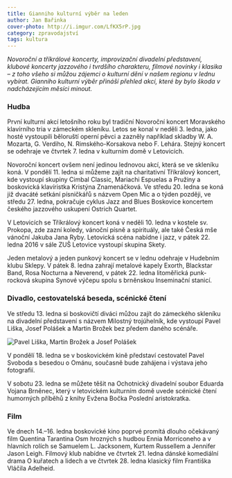 ```yaml
---
title: Gianniho kulturní výběr na leden
author: Jan Bařinka
cover-photo: http://i.imgur.com/LfKX5rP.jpg
category: zpravodajství
tags: kultura
---
```


*Novoroční a tříkrálové koncerty, improvizační divadelní představení, klubové koncerty jazzového i tvrdšího charakteru, filmové novinky i klasika – z toho všeho si můžou zájemci o kulturní dění v našem regionu v lednu vybírat. Gianniho kulturní výběr přináší přehled akcí, které by bylo škoda v nadcházejícím měsíci minout.*

### Hudba

První kulturní akcí letošního roku byl tradiční Novoroční koncert Moravského klavírního tria v zámeckém skleníku. Letos se konal v neděli 3. ledna, jako hosté vystoupili běloruští operní pěvci a zazněly například skladby W. A. Mozarta, G. Verdiho, N. Rimského-Korsakova nebo F. Lehára. Stejný koncert se odehraje ve čtvrtek 7. ledna v kulturním domě v Letovicích.

Novoroční koncert ovšem není jedinou lednovou akcí, která se ve skleníku koná. V pondělí 11. ledna si můžeme zajít na charitativní Tříkrálový koncert, kde vystoupí skupiny Cimbal Classic, Mariachi Espuelas a Pružiny a boskovická klavíristka Kristýna Znamenáčková. Ve středu 20. ledna se koná již dvacáté setkání písničkářů s názvem Open Mic a o týden později, ve středu 27. ledna, pokračuje cyklus Jazz and Blues Boskovice koncertem českého jazzového uskupení Ostrich Quartet.

V Letovicích se Tříkrálový koncert koná v neděli 10. ledna v kostele sv. Prokopa, zde zazní koledy, vánoční písně a spirituály, ale také Česká mše vánoční Jakuba Jana Ryby. Letovická scéna nabídne i jazz, v pátek 22. ledna 2016 v sále ZUŠ Letovice vystoupí skupina Skety.

Jeden metalový a jeden punkový koncert se v lednu odehraje v Hudebním klubu Sklepy. V pátek 8. ledna zahrají metalové kapely Exorth, Blackstar Band, Rosa Nocturna a Neverend, v pátek 22. ledna litoměřická punk-rocková skupina Synové výčepu spolu s brněnskou Inseminační stanicí.

### Divadlo, cestovatelská beseda, scénické čtení

Ve středu 13. ledna si boskovičtí diváci můžou zajít do zámeckého skleníku na divadelní představení s názvem Milostný trojúhelník, kde vystoupí Pavel Liška, Josef Polášek a Martin Brožek bez předem daného scénáře.

<img src="http://i.imgur.com/LfKX5rP.jpg" alt="Pavel Liška, Martin Brožek a Josef Polášek" class="img-responsive img-popup">

V pondělí 18. ledna se v boskovickém kině představí cestovatel Pavel Svoboda s besedou o Ománu, současně bude zahájena i výstava jeho fotografií.

V sobotu 23. ledna se můžete těšit na Ochotnický divadelní soubor Eduarda Vojana Brněnec, který v letovickém kulturním domě uvede scénické čtení humorných příběhů z knihy Evžena Bočka Poslední aristokratka.

### Film

Ve dnech 14.–16. ledna boskovické kino poprvé promítá dlouho očekávaný film Quentina Tarantina Osm hrozných s hudbou Ennia Morriconeho a v hlavních rolích se Samuelem L. Jacksonem, Kurtem Russellem a Jennifer Jason Leigh. Filmový klub nabídne ve čtvrtek 21. ledna dánské komediální drama O kuřatech a lidech a ve čtvrtek 28. ledna klasický film Františka Vláčila Adelheid.